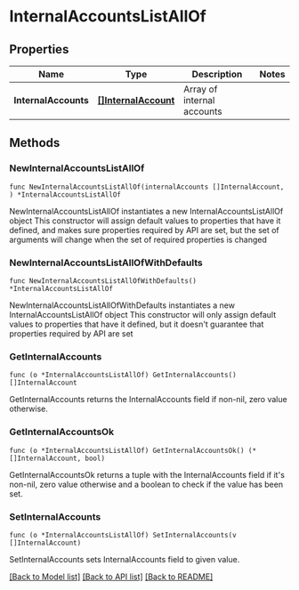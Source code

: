 # InternalAccountsListAllOf

## Properties

Name | Type | Description | Notes
------------ | ------------- | ------------- | -------------
**InternalAccounts** | [**[]InternalAccount**](InternalAccount.md) | Array of internal accounts | 

## Methods

### NewInternalAccountsListAllOf

`func NewInternalAccountsListAllOf(internalAccounts []InternalAccount, ) *InternalAccountsListAllOf`

NewInternalAccountsListAllOf instantiates a new InternalAccountsListAllOf object
This constructor will assign default values to properties that have it defined,
and makes sure properties required by API are set, but the set of arguments
will change when the set of required properties is changed

### NewInternalAccountsListAllOfWithDefaults

`func NewInternalAccountsListAllOfWithDefaults() *InternalAccountsListAllOf`

NewInternalAccountsListAllOfWithDefaults instantiates a new InternalAccountsListAllOf object
This constructor will only assign default values to properties that have it defined,
but it doesn't guarantee that properties required by API are set

### GetInternalAccounts

`func (o *InternalAccountsListAllOf) GetInternalAccounts() []InternalAccount`

GetInternalAccounts returns the InternalAccounts field if non-nil, zero value otherwise.

### GetInternalAccountsOk

`func (o *InternalAccountsListAllOf) GetInternalAccountsOk() (*[]InternalAccount, bool)`

GetInternalAccountsOk returns a tuple with the InternalAccounts field if it's non-nil, zero value otherwise
and a boolean to check if the value has been set.

### SetInternalAccounts

`func (o *InternalAccountsListAllOf) SetInternalAccounts(v []InternalAccount)`

SetInternalAccounts sets InternalAccounts field to given value.



[[Back to Model list]](../../README.md#documentation-for-models) [[Back to API list]](../../README.md#documentation-for-api-endpoints) [[Back to README]](../../README.md)



